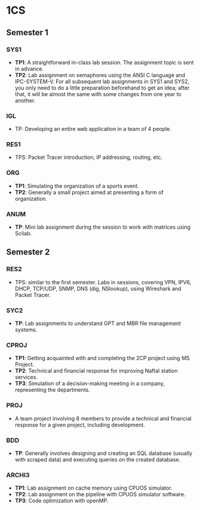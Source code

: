 # 1CS

## Semester 1

### SYS1

- **TP1**: A straightforward in-class lab session. The assignment topic is sent in advance.
- **TP2**: Lab assignment on semaphores using the ANSI C language and IPC-SYSTEM-V. For all subsequent lab assignments in SYS1 and SYS2, you only need to do a little preparation beforehand to get an idea; after that, it will be almost the same with some changes from one year to another.

### IGL

- TP: Developing an entire web application in a team of 4 people.

### RES1

- TPS: Packet Tracer introduction, IP addressing, routing, etc.

### ORG

- **TP1**: Simulating the organization of a sports event.
- **TP2**: Generally a small project aimed at presenting a form of organization.

### ANUM

- **TP**: Mini lab assignment during the session to work with matrices using Scilab.

## Semester 2

### RES2

- TPS: similar to the first semester. Labs in sessions, covering VPN, IPV6, DHCP, TCP/UDP, SNMP, DNS (dig, NSlookup), using Wireshark and Packet Tracer.

### SYC2

- **TP**: Lab assignments to understand GPT and MBR file management systems.

### CPROJ

- **TP1**: Getting acquainted with and completing the 2CP project using MS Project.
- **TP2**: Technical and financial response for improving Naftal station services.
- **TP3**: Simulation of a decision-making meeting in a company, representing the departments.

### PROJ

- A team project involving 8 members to provide a technical and financial response for a given project, including development.

### BDD

- **TP**: Generally involves designing and creating an SQL database (usually with scraped data) and executing queries on the created database.

### ARCHI3

- **TP1**: Lab assignment on cache memory using CPUOS simulator.
- **TP2**: Lab assignment on the pipeline with CPUOS simulator software.
- **TP3**: Code optimization with openMP.
